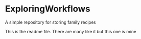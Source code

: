 # ExploringWorkflows
A simple repository for storing family recipes

This is the readme file. There are many like it but this one is mine
